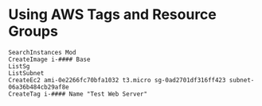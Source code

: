 # Using AWS Tags and Resource Groups

    SearchInstances Mod
    CreateImage i-#### Base
    ListSg
    ListSubnet
    CreateEc2 ami-0e2266fc70bfa1032 t3.micro sg-0ad2701df316ff423 subnet-06a36b484cb29af8e
    CreateTag i-#### Name "Test Web Server"

